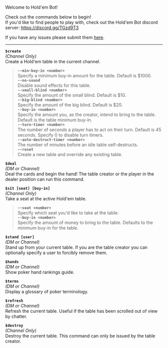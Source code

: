 Welcome to Hold'em Bot!

Check out the commands below to begin!  
If you'd like to find people to play with, check out the Hold'em Bot discord server: https://discord.gg/TGzd9T3

If you have any issues please submit them [here](https://github.com/chevtek/holdem-bot/issues).

---------------

**`$create`**  
_(Channel Only)_  
Create a Hold'em table in the current channel.
> **`--min-buy-in <number>`**  
> Specify a minimum buy-in amount for the table. Default is $1000.  
> **`--no-sound`**  
> Disable sound effects for this table.  
> **`--small-blind <number>`**  
> Specify the amount of the small blind. Default is $10.  
> **`--big-blind <number>`**  
> Specify the amount of the big blind. Default is $20.  
> **`--buy-in <number>`**  
> Specify the amount you, as the creator, intend to bring to the table. Default is the table minimum buy-in.  
> **`--turn-timer <number>`**  
> The number of seconds a player has to act on their turn. Default is 45 seconds. Specify 0 to disable turn timers.  
> **`--auto-destruct-timer <number>`**  
> The number of minutes before an idle table self-destructs.  
> **`--reset`**  
> Create a new table and override any existing table.  

**`$deal`**  
_(DM or Channel)_  
Deal the cards and begin the hand! The table creator or the player in the dealer position can run this command.

**`$sit [seat] [buy-in]`**  
_(Channel Only)_  
Take a seat at the active Hold'em table.
> **`--seat <number>`**  
> Specify which seat you'd like to take at the table.  
> **`--buy-in <number>`**  
> Specify the amount of money to bring to the table. Defaults to the minimum buy-in for the table.

**`$stand [user]`**  
_(DM or Channel)_  
Stand up from your current table. If you are the table creator you can optionally specify a user to forcibly remove them.

**`$hands`**  
_(DM or Channel)_  
Show poker hand rankings guide.

**`$terms`**  
_(DM or Channel)_  
Display a glossary of poker terminology.


**`$refresh`**  
_(DM or Channel)_  
Refresh the current table. Useful if the table has been scrolled out of view by chatter.

**`$destroy`**  
_(Channel Only)_  
Destroy the current table. This command can only be issued by the table creator.